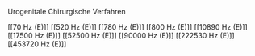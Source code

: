 Urogenitale Chirurgische Verfahren

[[70 Hz (E)]]
[[520 Hz (E)]]
[[780 Hz (E)]]
[[800 Hz (E)]]
[[10890 Hz (E)]]
[[17500 Hz (E)]]
[[52500 Hz (E)]]
[[90000 Hz (E)]]
[[222530 Hz (E)]]
[[453720 Hz (E)]]